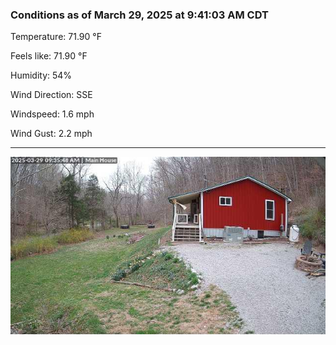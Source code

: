 ### Conditions as of March 29, 2025 at 9:41:03 AM CDT 

Temperature: 71.90 &deg;F

Feels like: 71.90 &deg;F

Humidity: 54%

Wind Direction: SSE

Windspeed: 1.6 mph

Wind Gust: 2.2 mph

---

<img src="./images/latest.jpeg"/>

